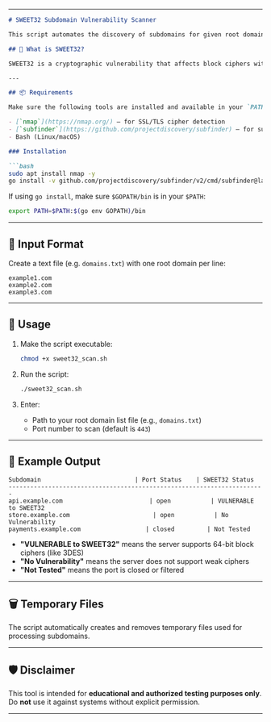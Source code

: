 

---

````markdown
# SWEET32 Subdomain Vulnerability Scanner

This script automates the discovery of subdomains for given root domains and checks each subdomain for the SWEET32 vulnerability (CVE-2016-2183) using `nmap`.

## 🧠 What is SWEET32?

SWEET32 is a cryptographic vulnerability that affects block ciphers with 64-bit blocks, such as 3DES. Servers supporting these ciphers in SSL/TLS connections are vulnerable to collision attacks and potential session data decryption.

---

## 📦 Requirements

Make sure the following tools are installed and available in your `PATH`:

- [`nmap`](https://nmap.org/) — for SSL/TLS cipher detection  
- [`subfinder`](https://github.com/projectdiscovery/subfinder) — for subdomain enumeration  
- Bash (Linux/macOS)

### Installation

```bash
sudo apt install nmap -y
go install -v github.com/projectdiscovery/subfinder/v2/cmd/subfinder@latest
````

If using `go install`, make sure `$GOPATH/bin` is in your `$PATH`:

```bash
export PATH=$PATH:$(go env GOPATH)/bin
```

---

## 📄 Input Format

Create a text file (e.g. `domains.txt`) with one root domain per line:

```
example1.com   
example2.com 
example3.com 
```

---

## 🚀 Usage

1. Make the script executable:

   ```bash
   chmod +x sweet32_scan.sh
   ```

2. Run the script:

   ```bash
   ./sweet32_scan.sh
   ```

3. Enter:

   * Path to your root domain list file (e.g., `domains.txt`)
   * Port number to scan (default is `443`)

---

## 🧪 Example Output

```
Subdomain                          | Port Status    | SWEET32 Status
-----------------------------------------------------------------------
api.example.com                        | open           | VULNERABLE to SWEET32
store.example.com                       | open           | No Vulnerability
payments.example.com                  | closed         | Not Tested
```

* **"VULNERABLE to SWEET32"** means the server supports 64-bit block ciphers (like 3DES)
* **"No Vulnerability"** means the server does not support weak ciphers
* **"Not Tested"** means the port is closed or filtered

---

## 🗑 Temporary Files

The script automatically creates and removes temporary files used for processing subdomains.

---

## 🛡 Disclaimer

This tool is intended for **educational and authorized testing purposes only**. Do **not** use it against systems without explicit permission.

---


